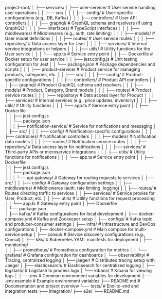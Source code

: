 project-root/
│
├── services/
│   ├── user-service/                    # User service handling user operations
│   │   ├── src/
│   │   │   ├── config/                  # User-specific configurations (e.g., DB, Kafka)
│   │   │   ├── controllers/             # User API controllers
│   │   │   ├── graphql/                 # GraphQL schema and resolvers (if using GraphQL)
│   │   │   ├── interfaces/              # TypeScript interfaces
│   │   │   ├── middlewares/             # Middlewares (e.g., auth, rate limiting)
│   │   │   ├── models/                  # User model definitions
│   │   │   ├── routes/                  # User service routes
│   │   │   ├── repository/              # Data access layer for User
│   │   │   ├── services/                # Internal service integrations or helpers
│   │   │   ├── utils/                   # Utility functions for the User service
│   │   │   └── app.ts                   # Service entry point
│   │   ├── Dockerfile                   # Docker setup for user service
│   │   ├── jest.config.js               # Unit testing configuration for Jest
│   │   └── package.json                 # Package dependencies and scripts
│   │
│   ├── product-service/                 # Product service for managing products, categories, etc.
│   │   ├── src/
│   │   │   ├── config/                  # Product-specific configurations
│   │   │   ├── controllers/             # Product API controllers
│   │   │   ├── graphql/                 # Product GraphQL schema and resolvers
│   │   │   ├── models/                  # Product, Category, Brand models
│   │   │   ├── routes/                  # Product service routes
│   │   │   ├── repository/              # Data access layer for Product
│   │   │   ├── services/                # Internal services (e.g., price updates, inventory)
│   │   │   ├── utils/                   # Utility functions
│   │   │   └── app.ts                   # Service entry point
│   │   ├── Dockerfile                   
│   │   ├── jest.config.js               
│   │   └── package.json                 
│   │
│   ├── notification-service/            # Service for notifications and messaging
│   │   ├── src/
│   │   │   ├── config/                  # Notification-specific configurations
│   │   │   ├── controllers/             # Notification controllers
│   │   │   ├── models/                  # Notification data models
│   │   │   ├── routes/                  # Notification service routes
│   │   │   ├── repository/              # Data access layer for notifications
│   │   │   ├── services/                # Third-party APIs or microservice integrations
│   │   │   ├── utils/                   # Utility functions for notifications
│   │   │   └── app.ts                   # Service entry point
│   │   ├── Dockerfile                   
│   │   ├── jest.config.js               
│   │   └── package.json                 
│   │
│   └── api-gateway/                     # Gateway for routing requests to services
│       ├── src/
│       │   ├── config/                  # Gateway configuration settings
│       │   ├── middlewares/             # Middlewares (auth, rate limiting, logging)
│       │   ├── routes/                  # Routes directing traffic to services
│       │   ├── services/                # Service proxies for User, Product, etc.
│       │   ├── utils/                   # Utility functions for request processing
│       │   └── app.ts                   # Gateway entry point
│       ├── Dockerfile                   
│       └── package.json                 
│
├── kafka/                               # Kafka configurations for local development
│   ├── docker-compose.yml               # Kafka and Zookeeper setup
│   ├── configs/                         # Kafka topic and producer-consumer settings
│
├── infra/                               # Infrastructure and DevOps configurations
│   ├── docker-compose.yml               # Main compose for multi-service setup
│   ├── consul/                          # Service discovery configurations (e.g., Consul)
│   ├── k8s/                             # Kubernetes YAML manifests for deployment
│   ├── monitoring/                      
│   │   ├── prometheus/                  # Prometheus configuration for metrics
│   │   └── grafana/                     # Grafana configuration for dashboards
│   └── observability/                   # Tracing, centralized logging
│       ├── jaeger/                      # Distributed tracing setup with Jaeger
│       ├── elasticsearch/               # Elasticsearch for centralized logging
│       ├── logstash/                    # Logstash to process logs
│       └── kibana/                      # Kibana for viewing logs
│
├── .env                                 # Common environment variables for development
├── .env.example                         # Example environment variables
├── README.md                            # Documentation and project overview
└── tests/                               # End-to-end and integration tests
    ├── integration/
    ├── e2e/
    └── README.md
